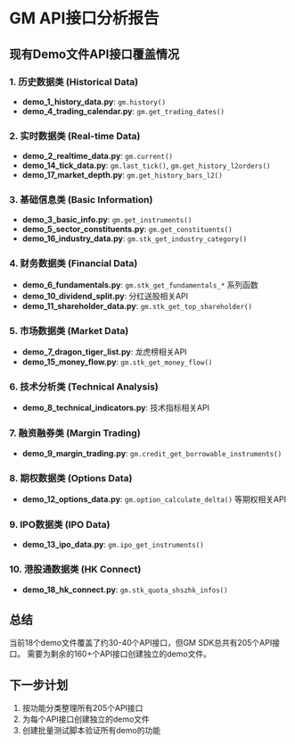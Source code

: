 # GM API接口分析报告

## 现有Demo文件API接口覆盖情况

### 1. 历史数据类 (Historical Data)
- **demo_1_history_data.py**: `gm.history()`
- **demo_4_trading_calendar.py**: `gm.get_trading_dates()`

### 2. 实时数据类 (Real-time Data)
- **demo_2_realtime_data.py**: `gm.current()`
- **demo_14_tick_data.py**: `gm.last_tick()`, `gm.get_history_l2orders()`
- **demo_17_market_depth.py**: `gm.get_history_bars_l2()`

### 3. 基础信息类 (Basic Information)
- **demo_3_basic_info.py**: `gm.get_instruments()`
- **demo_5_sector_constituents.py**: `gm.get_constituents()`
- **demo_16_industry_data.py**: `gm.stk_get_industry_category()`

### 4. 财务数据类 (Financial Data)
- **demo_6_fundamentals.py**: `gm.stk_get_fundamentals_*` 系列函数
- **demo_10_dividend_split.py**: 分红送股相关API
- **demo_11_shareholder_data.py**: `gm.stk_get_top_shareholder()`

### 5. 市场数据类 (Market Data)
- **demo_7_dragon_tiger_list.py**: 龙虎榜相关API
- **demo_15_money_flow.py**: `gm.stk_get_money_flow()`

### 6. 技术分析类 (Technical Analysis)
- **demo_8_technical_indicators.py**: 技术指标相关API

### 7. 融资融券类 (Margin Trading)
- **demo_9_margin_trading.py**: `gm.credit_get_borrowable_instruments()`

### 8. 期权数据类 (Options Data)
- **demo_12_options_data.py**: `gm.option_calculate_delta()` 等期权相关API

### 9. IPO数据类 (IPO Data)
- **demo_13_ipo_data.py**: `gm.ipo_get_instruments()`

### 10. 港股通数据类 (HK Connect)
- **demo_18_hk_connect.py**: `gm.stk_quota_shszhk_infos()`

## 总结

当前18个demo文件覆盖了约30-40个API接口，但GM SDK总共有205个API接口。
需要为剩余的160+个API接口创建独立的demo文件。

## 下一步计划

1. 按功能分类整理所有205个API接口
2. 为每个API接口创建独立的demo文件
3. 创建批量测试脚本验证所有demo的功能